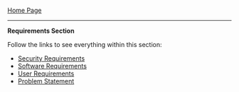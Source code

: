 [Home Page](https://github.com/SirRexOfRider/CYBR404-UNK-Oregon-Trail/tree/main)
<hr>

**Requirements Section** 

Follow the links to see everything within this section:
- [Security Requirements](https://github.com/SirRexOfRider/CYBR404-UNK-Oregon-Trail/blob/main/Project/Requirements/SecurityRequirements.md)
- [Software Requirements](https://github.com/SirRexOfRider/CYBR404-UNK-Oregon-Trail/blob/main/Project/Requirements/SoftwareRequirements.md)
- [User Requirements](https://github.com/SirRexOfRider/CYBR404-UNK-Oregon-Trail/blob/main/Project/Requirements/UserRequirements.md)
- [Problem Statement](https://github.com/SirRexOfRider/CYBR404-UNK-Oregon-Trail/blob/main/Project/Planning/ProblemStatement.md)







